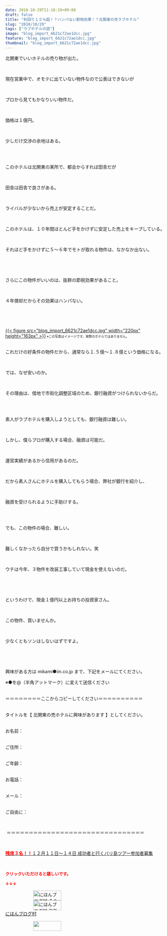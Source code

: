 ```yaml
---
date: 2018-10-29T21:18:19+09:00
draft: false
title: "利回り１５％超！？ハンパない節税効果！？北関東の売ラブホテル"
slug: "2018/10/29"
tags: ["ラブホテルの話"]
image: "blog_import_6621c72ae1dcc.jpg"
feature: "blog_import_6621c72ae1dcc.jpg"
thumbnail: "blog_import_6621c72ae1dcc.jpg"
---
```

<p>北関東でいいホテルの売り物が出た。</p><p> </p><p>現在営業中で、オモテに出ていない物件なので公表はできないが</p><p> </p><p>プロから見てもかなりいい物件だ。</p><p> </p><p>価格は１億円。</p><p> </p><p>少しだけ交渉の余地はある。</p><p> </p><p><br/>このホテルは北関東の某所で、都会からすれば田舎だが</p><p> </p><p>田舎は田舎で良さがある。</p><p> </p><p>ライバルが少ないから売上が安定することだ。</p><p> </p><p>このホテルは、１０年間ほとんど手をかけずに安定した売上をキープしている。</p><p> </p><p>それほど手をかけずに５～６年でモトが取れる物件は、なかなか出ない。</p><p> </p><p> </p><p>さらにこの物件がいいのは、抜群の節税効果があること。</p><p> </p><p>４年償却だからその効果はハンパない。</p><p> </p><p> </p><p><a href="blog_import_6621c72ae1dcc.jpg">{{< figure src="blog_import_6621c72ae1dcc.jpg" width="220px" height="163px" >}}</a><span style="font-size: 0.7em;"> ※この写真はイメージです。実際のホテルではありません。</span></p><p><br/>これだけの好条件の物件だから、通常なら１.５億～１.８億という価格になる。</p><p> </p><p>では、なぜ安いのか。</p><p> </p><p>その理由は、借地で市街化調整区域のため、銀行融資がつけられないからだ。</p><p> </p><p><br/>素人がラブホテルを購入しようとしても、銀行融資は難しい。</p><p> </p><p>しかし、僕らプロが購入する場合、融資は可能だ。</p><p> </p><p>運営実績があるから信用があるのだ。</p><p> </p><p>だから素人さんにホテルを購入してもらう場合、弊社が銀行を紹介し、</p><p> </p><p>融資を受けられるように手助けする。</p><p> </p><p><br/>でも、この物件の場合、難しい。</p><p> </p><p>難しくなかったら自分で買うかもしれない。笑</p><p> </p><p>ウチは今年、３物件を改装工事していて現金を使えないのだ。</p><p> </p><p> </p><p>というわけで、現金１億円以上お持ちの投資家さん。</p><p> </p><p>この物件、買いませんか。</p><p> </p><p>少なくともソンはしないはずですよ。</p><p> </p><p> </p><p>興味がある方は mikami●iin.co.jp まで、下記をメールにてください。</p><p>※●を@（半角アットマーク）に変えて送信ください</p><p><br/>＝＝＝＝＝＝＝＝ここからコピーしてください＝＝＝＝＝＝＝＝＝＝</p><p><br/>タイトルを【 北関東の売ホテルに興味があります 】としてください。</p><p><br/>お名前：</p><p><br/>ご住所：</p><p><br/>ご年齢：</p><p><br/>お電話：</p><p><br/>メール：</p><p><br/>ご自由に：</p><p> </p><p> ＝＝＝＝＝＝＝＝＝＝＝＝＝＝＝＝＝＝＝＝＝＝＝＝＝＝＝＝＝＝＝</p><p> </p><p><a href="entry-12410059910.html" target="_blank"><span style="font-weight: bold;"><span style="color: rgb(255, 0, 0);">残席３名！！</span></span>１２月１１日～１４日 成功者と行くバリ島ツアー参加者募集</a></p><p> </p><p><font color="#ff0000" size="2"><strong>クリックいただけると嬉しいです。</strong></font></p><p><font color="#ff0000" size="2"><strong>↓↓↓</strong></font></p><p><a href="ranking.html?p_cid=01260127" id="&amp;blogmura_banner" target="_blank"><img alt="にほんブログ村 その他生活ブログ 不動産投資へ" border="0" height="31" src="data:image/svg+xml;charset=utf-8,%3Csvg%20xmlns%3D%22http%3A%2F%2Fwww.w3.org%2F2000%2Fsvg%22%20title%3D%22Placeholder%20for%20Images%22%20role%3D%22presentation%22%20viewBox%3D%220%200%2088%2031%22%20%2F%3E" width="88" data-src="https://img-proxy.blog-video.jp/images?url=http%3A%2F%2Flife.blogmura.com%2Fhudousantoushi%2Fimg%2Fhudousantoushi88_31.gif" style="aspect-ratio: auto 88 / 31;"/><noscript><img alt="にほんブログ村 その他生活ブログ 不動産投資へ" border="0" height="31" src="https://img-proxy.blog-video.jp/images?url=http%3A%2F%2Flife.blogmura.com%2Fhudousantoushi%2Fimg%2Fhudousantoushi88_31.gif" width="88"></noscript></a><br/><a href="ranking.html?p_cid=01260127" target="_blank"><img alt="にほんブログ村 海外生活ブログ バリ島情報へ" border="0" height="31" src="data:image/svg+xml;charset=utf-8,%3Csvg%20xmlns%3D%22http%3A%2F%2Fwww.w3.org%2F2000%2Fsvg%22%20title%3D%22Placeholder%20for%20Images%22%20role%3D%22presentation%22%20viewBox%3D%220%200%2088%2031%22%20%2F%3E" width="88" data-src="https://img-proxy.blog-video.jp/images?url=http%3A%2F%2Foverseas.blogmura.com%2Fbali%2Fimg%2Fbali88_31.gif" style="aspect-ratio: auto 88 / 31;"/><noscript><img alt="にほんブログ村 海外生活ブログ バリ島情報へ" border="0" height="31" src="https://img-proxy.blog-video.jp/images?url=http%3A%2F%2Foverseas.blogmura.com%2Fbali%2Fimg%2Fbali88_31.gif" width="88"></noscript></a><br/><a href="ranking.html?p_cid=01260127" target="_blank">にほんブログ村</a></p><p><a href="link.php?1804582" title="人気ブログランキングへ"><img border="0" height="31" src="data:image/svg+xml;charset=utf-8,%3Csvg%20xmlns%3D%22http%3A%2F%2Fwww.w3.org%2F2000%2Fsvg%22%20title%3D%22Placeholder%20for%20Images%22%20role%3D%22presentation%22%20viewBox%3D%220%200%2088%2031%22%20%2F%3E" width="88" data-src="https://blog.with2.net/img/banner/banner_22.gif" style="aspect-ratio: auto 88 / 31;"/><noscript><img border="0" height="31" src="https://blog.with2.net/img/banner/banner_22.gif" width="88"></noscript></a></p><p> </p>

